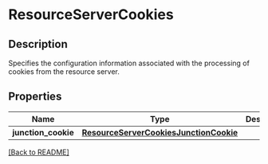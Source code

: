 # ResourceServerCookies

## Description

Specifies the configuration information associated with the processing of cookies from the resource server.


## Properties

Name | Type | Description | Notes
------------ | ------------- | ------------- | -------------
**junction_cookie** | [**ResourceServerCookiesJunctionCookie**](ResourceServerCookiesJunctionCookie.md) |  | [optional] 

[[Back to README]](../README.md)



